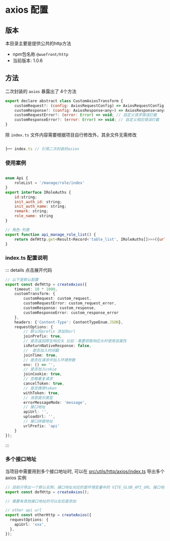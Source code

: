 
# axios 配置

## 版本
 本目录主要是提供公共的http方法
- npm包名称 `@wuefront/http`
- 当前版本: 1.0.6

## 方法

二次封装的 `axios` 暴露出了 4个方法

```js
export declare abstract class CustomAxiosTransform {
    customRequest?: (config: AxiosRequestConfig) => AxiosRequestConfig; // 自定义请求拦截
    customResponse?: (config: AxiosResponse<any>) => AxiosResponse<any>; // 自定义相应拦截
    customRequestError?: (error: Error) => void; // 自定义请求错误拦截
    customResponseError?: (error: Error) => void; // 自定义相应错误拦截
}
```

除 `index.ts` 文件内容需要根据项目自行修改外，其余文件无需修改

```js

├── index.ts // 引用二次封装的asiox

```

### 使用案例
```js

enum Api {
    roleList = '/manage/role/index'
}
export interface IRoleAuths {
    id:string;
    init_auth_id: string;
    init_auth_name: string;
    remark: string;
    role_name: string
}

// 角色-列表
export function api_manage_role_list() {
    return defHttp.get<Result<Record<'table_list', IRoleAuths[]>>>({url: Api.roleList});
}
```

### index.ts 配置说明

::: details 点击展开代码
```ts
// 以下是默认配置
export const defHttp = createAxios({
    timeout: 10 * 1000,
    customTransform: {
        customRequest: custom_request,
        customRequestError: custom_request_error,
        customResponse: custom_response,
        customResponseError: custom_response_error
    },
    headers: {'Content-Type': ContentTypeEnum.JSON},
    requestOptions: {
        // 默认将prefix 添加到url
        joinPrefix: true,
        // 是否返回原生响应头 比如：需要获取响应头时使用该属性
        isReturnNativeResponse: false,
        //  是否加入时间戳
        joinTime: true,
        // 是否在请求中加入环境参数
        env: () => '',
        // 是否加入cokie
        joinCookie: true,
        // 忽略重复请求
        cancelToken: true,
        // 是否携带token
        withToken: true,
        // 消息提示类型
        errorMessageMode: 'message',
        // 接口地址
        apiUrl: '',
        uploadUrl: '',
        // 接口拼接地址
        urlPrefix: 'api'
    }
});
```
:::

### 多个接口地址

当项目中需要用到多个接口地址时, 可以在 [src/utils/http/axios/index.ts](https://github.com/anncwb/vite-project/tree/main/src/utils/http/axios/index.ts) 导出多个 axios 实例

```ts
// 目前只导出一个默认实例，接口地址对应的是环境变量中的 VITE_GLOB_API_URL 接口地址
export const defHttp = createAxios();

// 需要有其他接口地址的可以在后面添加

// other api url
export const otherHttp = createAxios({
  requestOptions: {
    apiUrl: 'xxx',
  },
});
```

